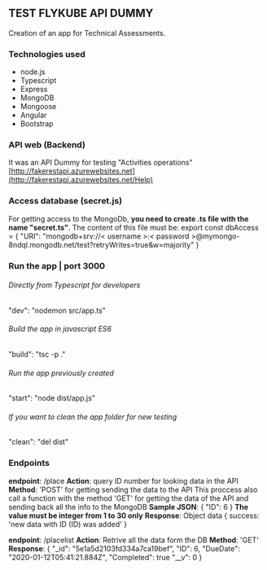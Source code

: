 ## TEST FLYKUBE API DUMMY
Creation of an app for Technical Assessments.

### Technologies used
- node.js
- Typescript
- Express
- MongoDB
- Mongoose
- Angular
- Bootstrap

### API web (Backend)
It was an API Dummy for testing "Activities operations"
[http://fakerestapi.azurewebsites.net](http://fakerestapi.azurewebsites.net/Help)

### Access database (secret.js)
For getting access to the MongoDb, **you need to create .ts file with the name "secret.ts"**. The content of this file must be:
export const dbAccess = {
    "URI": "mongodb+srv://< username >:< password >@mymongo-8ndql.mongodb.net/test?retryWrites=true&w=majority"
}

### Run the app | port 3000
###### Directly from Typescript for developers
"dev": "nodemon src/app.ts"
###### Build the app in javascript ES6
"build": "tsc -p ."
###### Run the app previously created
"start": "node dist/app.js"
###### If you want to clean the app folder for new testing
"clean": "del dist"

### Endpoints
**endpoint**: /place
**Action**: query ID number for looking data in the API
**Method**: 'POST' for getting sending the data to the API
This proccess also call a function with the method 'GET' for getting the data of the API and sending back all the info to the MongoDB
**Sample JSON**: { "ID": 6 } **The value must be integer from 1 to 30 only**
**Response**: Object data { success: 'new data with ID (ID) was added' }

**endpoint**: /placelist
**Action**: Retrive all the data form the DB
**Method**: 'GET'
**Response**: 
{ "_id": "5e1a5d2103fd334a7ca19bef",
"ID": 6,
"DueDate": "2020-01-12T05:41:21.884Z",
"Completed": true
"__v": 0
}